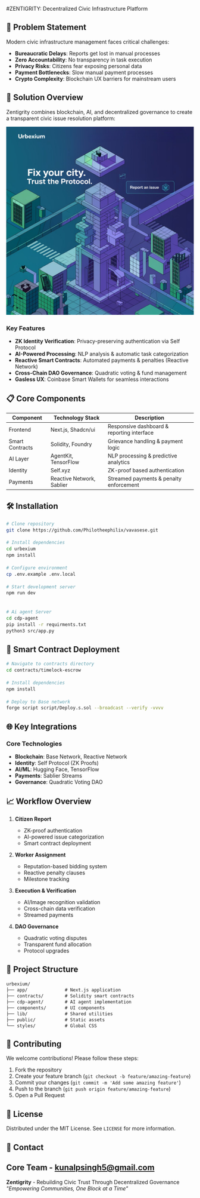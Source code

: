 
#ZENTIGRITY: Decentralized Civic Infrastructure Platform

## 🌟 Problem Statement

Modern civic infrastructure management faces critical challenges:
- **Bureaucratic Delays**: Reports get lost in manual processes
- **Zero Accountability**: No transparency in task execution
- **Privacy Risks**: Citizens fear exposing personal data
- **Payment Bottlenecks**: Slow manual payment processes
- **Crypto Complexity**: Blockchain UX barriers for mainstream users

## 🚀 Solution Overview

Zentigrity combines blockchain, AI, and decentralized governance to create a transparent civic issue resolution platform:

![System Architecture](public/landing_image.png)

### Key Features
- **ZK Identity Verification**: Privacy-preserving authentication via Self Protocol
- **AI-Powered Processing**: NLP analysis & automatic task categorization
- **Reactive Smart Contracts**: Automated payments & penalties (Reactive Network)
- **Cross-Chain DAO Governance**: Quadratic voting & fund management
- **Gasless UX**: Coinbase Smart Wallets for seamless interactions

## 📋 Core Components

| Component | Technology Stack | Description |
|-----------|------------------|-------------|
| Frontend  | Next.js, Shadcn/ui | Responsive dashboard & reporting interface |
| Smart Contracts | Solidity, Foundry | Grievance handling & payment logic |
| AI Layer  | AgentKit, TensorFlow | NLP processing & predictive analytics |
| Identity  | Self.xyz | ZK-proof based authentication |
| Payments  | Reactive Network, Sablier | Streamed payments & penalty enforcement |

## 🛠️ Installation

```bash
# Clone repository
git clone https://github.com/Philotheephilix/vavasese.git

# Install dependencies
cd urbexium
npm install

# Configure environment
cp .env.example .env.local

# Start development server
npm run dev


# Ai agent Server
cd cdp-agent
pip install -r requirments.txt
python3 src/app.py

```
## 📜 Smart Contract Deployment

```bash
# Navigate to contracts directory
cd contracts/timelock-escrow

# Install dependencies
npm install

# Deploy to Base network
forge script script/Deploy.s.sol --broadcast --verify -vvvv
```

## 🌐 Key Integrations

### Core Technologies
- **Blockchain**: Base Network, Reactive Network
- **Identity**: Self Protocol (ZK Proofs)
- **AI/ML**: Hugging Face, TensorFlow
- **Payments**: Sablier Streams
- **Governance**: Quadratic Voting DAO

## 📈 Workflow Overview

1. **Citizen Report**
   - ZK-proof authentication
   - AI-powered issue categorization
   - Smart contract deployment

2. **Worker Assignment**
   - Reputation-based bidding system
   - Reactive penalty clauses
   - Milestone tracking

3. **Execution & Verification**
   - AI/Image recognition validation
   - Cross-chain data verification
   - Streamed payments

4. **DAO Governance**
   - Quadratic voting disputes
   - Transparent fund allocation
   - Protocol upgrades

## 📂 Project Structure

```
urbexium/
├── app/              # Next.js application
├── contracts/        # Solidity smart contracts
├── cdp-agent/        # AI agent implementation
├── components/       # UI components
├── lib/              # Shared utilities
├── public/           # Static assets
└── styles/           # Global CSS
```

## 🤝 Contributing

We welcome contributions! Please follow these steps:
1. Fork the repository
2. Create your feature branch (`git checkout -b feature/amazing-feature`)
3. Commit your changes (`git commit -m 'Add some amazing feature'`)
4. Push to the branch (`git push origin feature/amazing-feature`)
5. Open a Pull Request

## 📄 License

Distributed under the MIT License. See `LICENSE` for more information.

## 📧 Contact

Core Team - [kunalpsingh5@gmail.com](mailto:kunalpsingh25@gmail.com)
---

**Zentigrity** - Rebuilding Civic Trust Through Decentralized Governance  
*"Empowering Communities, One Block at a Time"*
